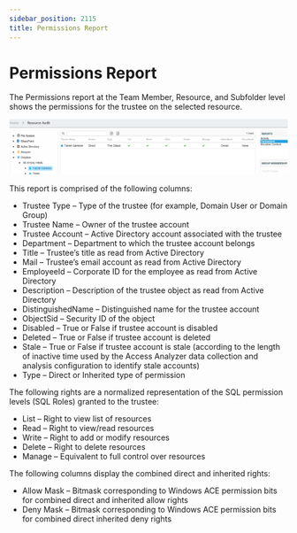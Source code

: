 ```yaml
---
sidebar_position: 2115
title: Permissions Report
---
```


# Permissions Report

The Permissions report at the Team Member, Resource, and Subfolder level shows the permissions for the trustee on the selected resource.

![Permissions report at the Team Member, Resource, and Subfolder level](../../../../../../../../static/images/AccessInformationCenter_12.0/Content/Resources/Images/Access/InformationCenter/ResourceAudit/Dropbox/TeamMemberPermissions.png "Permissions report at the Team Member, Resource, and Subfolder level")

This report is comprised of the following columns:

* Trustee Type – Type of the trustee (for example, Domain User or Domain Group)
* Trustee Name – Owner of the trustee account
* Trustee Account – Active Directory account associated with the trustee
* Department – Department to which the trustee account belongs
* Title – Trustee’s title as read from Active Directory
* Mail – Trustee’s email account as read from Active Directory
* EmployeeId – Corporate ID for the employee as read from Active Directory
* Description – Description of the trustee object as read from Active Directory
* DistinguishedName – Distinguished name for the trustee account
* ObjectSid – Security ID of the object
* Disabled – True or False if trustee account is disabled
* Deleted – True or False if trustee account is deleted
* Stale – True or False if trustee account is stale (according to the length of inactive time used by the Access Analyzer data collection and analysis configuration to identify stale accounts)
* Type – Direct or Inherited type of permission

The following rights are a normalized representation of the SQL permission levels (SQL Roles) granted to the trustee:

* List – Right to view list of resources
* Read – Right to view/read resources
* Write – Right to add or modify resources
* Delete – Right to delete resources
* Manage – Equivalent to full control over resources

The following columns display the combined direct and inherited rights:

* Allow Mask – Bitmask corresponding to Windows ACE permission bits for combined direct and inherited allow rights
* Deny Mask – Bitmask corresponding to Windows ACE permission bits for combined direct inherited deny rights